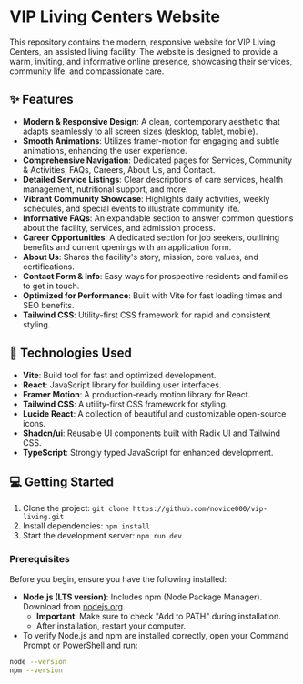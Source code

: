 # VIP Living Centers Website

This repository contains the modern, responsive website for VIP Living Centers, an assisted living facility. The website is designed to provide a warm, inviting, and informative online presence, showcasing their services, community life, and compassionate care.

## ✨ Features

- **Modern & Responsive Design**: A clean, contemporary aesthetic that adapts seamlessly to all screen sizes (desktop, tablet, mobile).
- **Smooth Animations**: Utilizes framer-motion for engaging and subtle animations, enhancing the user experience.
- **Comprehensive Navigation**: Dedicated pages for Services, Community & Activities, FAQs, Careers, About Us, and Contact.
- **Detailed Service Listings**: Clear descriptions of care services, health management, nutritional support, and more.
- **Vibrant Community Showcase**: Highlights daily activities, weekly schedules, and special events to illustrate community life.
- **Informative FAQs**: An expandable section to answer common questions about the facility, services, and admission process.
- **Career Opportunities**: A dedicated section for job seekers, outlining benefits and current openings with an application form.
- **About Us**: Shares the facility's story, mission, core values, and certifications.
- **Contact Form & Info**: Easy ways for prospective residents and families to get in touch.
- **Optimized for Performance**: Built with Vite for fast loading times and SEO benefits.
- **Tailwind CSS**: Utility-first CSS framework for rapid and consistent styling.

## 🚀 Technologies Used

- **Vite**: Build tool for fast and optimized development.
- **React**: JavaScript library for building user interfaces.
- **Framer Motion**: A production-ready motion library for React.
- **Tailwind CSS**: A utility-first CSS framework for styling.
- **Lucide React**: A collection of beautiful and customizable open-source icons.
- **Shadcn/ui**: Reusable UI components built with Radix UI and Tailwind CSS.
- **TypeScript**: Strongly typed JavaScript for enhanced development.

## 💻 Getting Started

1. Clone the project: `git clone https://github.com/novice000/vip-living.git`
2. Install dependencies: `npm install`
3. Start the development server: `npm run dev`

### Prerequisites

Before you begin, ensure you have the following installed:

- **Node.js (LTS version)**: Includes npm (Node Package Manager). Download from [nodejs.org](https://nodejs.org/).
  - **Important**: Make sure to check "Add to PATH" during installation.
  - After installation, restart your computer.
- To verify Node.js and npm are installed correctly, open your Command Prompt or PowerShell and run:

```sh
node --version
npm --version
```